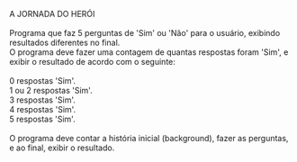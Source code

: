 A JORNADA DO HERÓI
<br><br>
Programa que faz 5 perguntas de 'Sim' ou 'Não' para o usuário, exibindo resultados diferentes no final.<br>
O programa deve fazer uma contagem de quantas respostas foram 'Sim', e exibir o resultado de acordo com o seguinte:
<br><br>
0 respostas 'Sim'.<br>
1 ou 2 respostas 'Sim'.<br>
3 respostas 'Sim'.<br>
4 respostas 'Sim'.<br>
5 respostas 'Sim'.<br><br>
O programa deve contar a história inicial (background), fazer as perguntas, e ao final, exibir o resultado.
